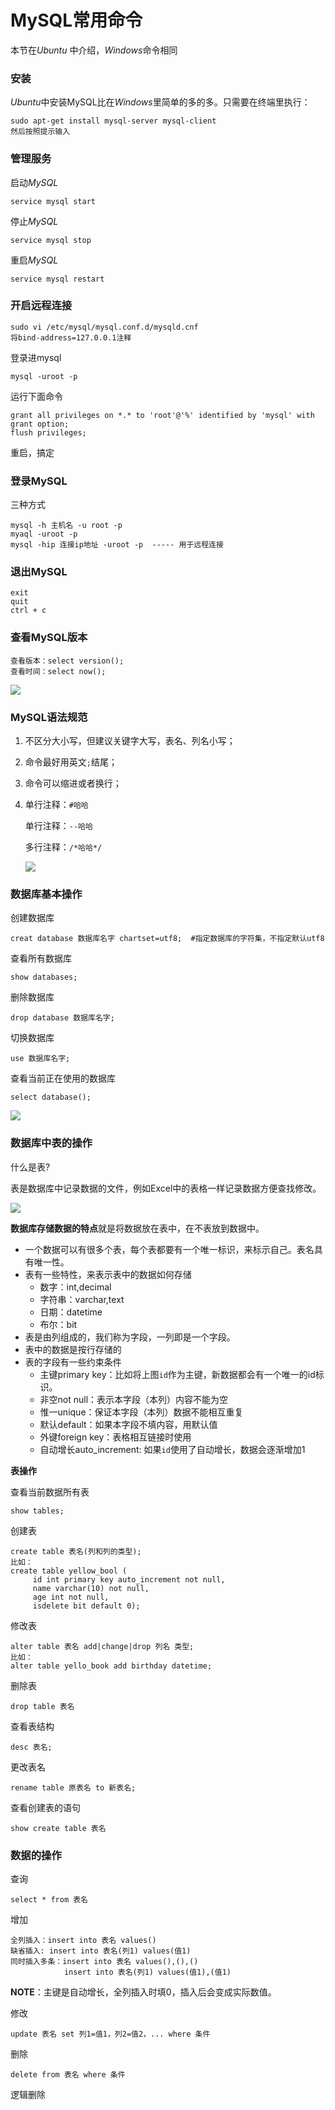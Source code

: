 # MySQL常用命令

本节在*Ubuntu* 中介绍，*Windows*命令相同

### 安装

*Ubuntu*中安装MySQL比在*Windows*里简单的多的多。只需要在终端里执行：

```
sudo apt-get install mysql-server mysql-client
然后按照提示输入
```

### 管理服务

启动*MySQL*

```
service mysql start
```

停止*MySQL*

```
service mysql stop
```

重启*MySQL*

```
service mysql restart
```

### 开启远程连接

```
sudo vi /etc/mysql/mysql.conf.d/mysqld.cnf
将bind-address=127.0.0.1注释
```

登录进mysql

```
mysql -uroot -p
```

运行下面命令

```
grant all privileges on *.* to 'root'@'%' identified by 'mysql' with grant option;
flush privileges;
```

重启，搞定

### 登录MySQL

三种方式

```
mysql -h 主机名 -u root -p
myaql -uroot -p
mysql -hip 连接ip地址 -uroot -p  ----- 用于远程连接
```

### 退出MySQL

```
exit
quit
ctrl + c 
```

### 查看MySQL版本

```
查看版本：select version();
查看时间：select now();
```

![](images/0201.png)

### MySQL语法规范

1. 不区分大小写，但建议关键字大写，表名、列名小写；

2. 命令最好用英文`;`结尾；

3. 命令可以缩进或者换行；

4. 单行注释：`#哈哈`

    单行注释：`--哈哈`

    多行注释：`/*哈哈*/`

    ![](images/0202.png)

### 数据库基本操作

创建数据库

```
creat database 数据库名字 chartset=utf8;  #指定数据库的字符集，不指定默认utf8
```

查看所有数据库

```
show databases;
```

删除数据库

```
drop database 数据库名字;
```

切换数据库

```
use 数据库名字;
```

查看当前正在使用的数据库

```
select database();
```

![](images/0203.png)

### 数据库中表的操作

什么是表?

表是数据库中记录数据的文件，例如Excel中的表格一样记录数据方便查找修改。

![](images/0204.png)

**数据库存储数据的特点**就是将数据放在表中，在不表放到数据中。

* 一个数据可以有很多个表，每个表都要有一个唯一标识，来标示自己。表名具有唯一性。
* 表有一些特性，来表示表中的数据如何存储
    * 数字：int,decimal
    * 字符串：varchar,text
    * 日期：datetime
    * 布尔：bit
* 表是由列组成的，我们称为字段，一列即是一个字段。
* 表中的数据是按行存储的
* 表的字段有一些约束条件
    * 主键primary key：比如将上图`id`作为主键，新数据都会有一个唯一的id标识。
    * 非空not null：表示本字段（本列）内容不能为空
    * 惟一unique：保证本字段（本列）数据不能相互重复
    * 默认default：如果本字段不填内容，用默认值
    * 外键foreign key：表格相互链接时使用
    * 自动增长auto_increment: 如果`id`使用了自动增长，数据会逐渐增加1

**表操作**

查看当前数据所有表

```
show tables;
```

创建表

```
create table 表名(列和列的类型);
比如：
create table yellow_bool (
     id int primary key auto_increment not null,
     name varchar(10) not null,
     age int not null,
     isdelete bit default 0);
```

修改表

```
alter table 表名 add|change|drop 列名 类型;
比如：
alter table yello_book add birthday datetime;
```

删除表

```
drop table 表名
```

查看表结构

```
desc 表名;
```

更改表名

```
rename table 原表名 to 新表名;
```

查看创建表的语句

```
show create table 表名
```

### 数据的操作

查询

```
select * from 表名
```

增加

```
全列插入：insert into 表名 values()
缺省插入: insert into 表名(列1) values(值1)
同时插入多条：insert into 表名 values(),(),()
			insert into 表名(列1) values(值1),(值1)
```

**NOTE**：主键是自动增长，全列插入时填0，插入后会变成实际数值。

修改

```
update 表名 set 列1=值1，列2=值2，... where 条件
```

删除

```
delete from 表名 where 条件
```

逻辑删除

